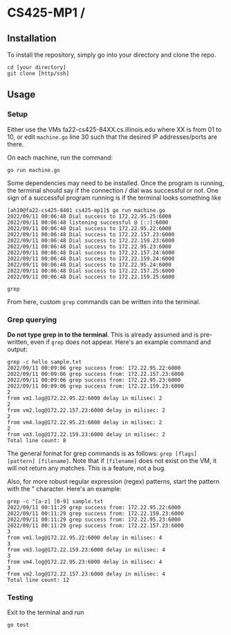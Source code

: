 # CS425-MP1 /

## Installation
To install the repository, simply go into your directory and clone the repo.
```
cd [your directory]
git clone [http/ssh]
```

## Usage
### Setup
Either use the VMs fa22-cs425-84XX.cs.illinois.edu where XX is from 01 to 10, or edit `machine.go` line 30 such that the desired IP addresses/ports are there. 

On each machine, run the command:
```
go run machine.go
```

Some dependencies may need to be installed. Once the program is running, the terminal should say if the connection / dial was successful or not. One sign of a successful program running is if the terminal looks something like
```
[ah10@fa22-cs425-8401 cs425-mp1]$ go run machine.go
2022/09/11 00:06:48 Dial success to 172.22.95.25:6000
2022/09/11 00:06:48 listening successful @ [::]:6000
2022/09/11 00:06:48 Dial success to 172.22.95.22:6000
2022/09/11 00:06:48 Dial success to 172.22.157.23:6000
2022/09/11 00:06:48 Dial success to 172.22.159.23:6000
2022/09/11 00:06:48 Dial success to 172.22.95.23:6000
2022/09/11 00:06:48 Dial success to 172.22.157.24:6000
2022/09/11 00:06:48 Dial success to 172.22.159.24:6000
2022/09/11 00:06:48 Dial success to 172.22.95.24:6000
2022/09/11 00:06:48 Dial success to 172.22.157.25:6000
2022/09/11 00:06:48 Dial success to 172.22.159.25:6000

grep
```

From here, custom `grep` commands can be written into the terminal. 

### Grep querying
**Do not type grep in to the terminal**. This is already assumed and is pre-written, even if `grep` does not appear. Here's an example command and output:
```
grep -c hello sample.txt
2022/09/11 00:09:06 grep success from: 172.22.95.22:6000
2022/09/11 00:09:06 grep success from: 172.22.157.23:6000
2022/09/11 00:09:06 grep success from: 172.22.95.23:6000
2022/09/11 00:09:06 grep success from: 172.22.159.23:6000
2
from vm1.log@172.22.95.22:6000 delay in milisec: 2
2
from vm2.log@172.22.157.23:6000 delay in milisec: 2
2
from vm4.log@172.22.95.23:6000 delay in milisec: 2
2
from vm3.log@172.22.159.23:6000 delay in milisec: 2
Total line count: 8
```

The general format for grep commands is as follows: `grep [flags] [pattern] [filename]`. Note that if `[filename]` does not exist on the VM, it will not return any matches. This is a feature, not a bug.

Also, for more robust regular expression (regex) patterns, start the pattern with the " character. Here's an example:
```
grep -c "[a-z] [0-9] sample.txt
2022/09/11 00:11:29 grep success from: 172.22.95.22:6000
2022/09/11 00:11:29 grep success from: 172.22.159.23:6000
2022/09/11 00:11:29 grep success from: 172.22.95.23:6000
2022/09/11 00:11:29 grep success from: 172.22.157.23:6000
3
from vm1.log@172.22.95.22:6000 delay in milisec: 4
3
from vm3.log@172.22.159.23:6000 delay in milisec: 4
3
from vm4.log@172.22.95.23:6000 delay in milisec: 4
3
from vm2.log@172.22.157.23:6000 delay in milisec: 4
Total line count: 12
```

### Testing
Exit to the terminal and run 
```
go test
```
